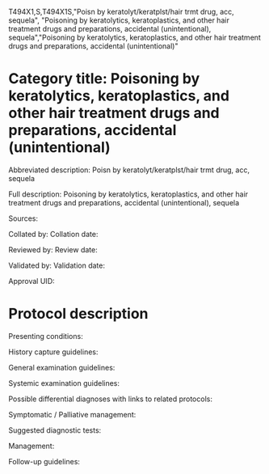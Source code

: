 T494X1,S,T494X1S,"Poisn by keratolyt/keratplst/hair trmt drug, acc, sequela", "Poisoning by keratolytics, keratoplastics, and other hair treatment drugs and preparations, accidental (unintentional), sequela","Poisoning by keratolytics, keratoplastics, and other hair treatment drugs and preparations, accidental (unintentional)"
# Category title: Poisoning by keratolytics, keratoplastics, and other hair treatment drugs and preparations, accidental (unintentional)

Abbreviated description: Poisn by keratolyt/keratplst/hair trmt drug, acc, sequela

Full description: Poisoning by keratolytics, keratoplastics, and other hair treatment drugs and preparations, accidental (unintentional), sequela

Sources:

Collated by:
Collation date:

Reviewed by:
Review date:

Validated by:
Validation date:

Approval UID:

# Protocol description

Presenting conditions:

History capture guidelines:

General examination guidelines:

Systemic examination guidelines:

Possible differential diagnoses with links to related protocols:

Symptomatic / Palliative management:

Suggested diagnostic tests:

Management:

Follow-up guidelines:
